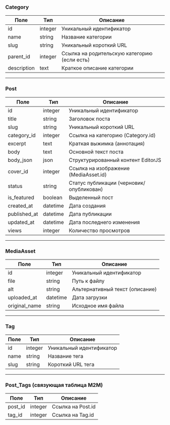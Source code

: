 ### Category
| Поле        | Тип     | Описание                                     |
|-------------|---------|----------------------------------------------|
| id          | integer | Уникальный идентификатор                     |
| name        | string  | Название категории                           |
| slug        | string  | Уникальный короткий URL                      |
| parent_id   | integer | Ссылка на родительскую категорию (если есть) |
| description | text    | Краткое описание категории                   |

---

### Post
| Поле         | Тип      | Описание                                 |
|--------------|----------|------------------------------------------|
| id           | integer  | Уникальный идентификатор                 |
| title        | string   | Заголовок поста                          |
| slug         | string   | Уникальный короткий URL                  |
| category_id  | integer  | Ссылка на категорию (Category.id)        |
| excerpt      | text     | Краткая выжимка (аннотация)              |
| body         | text     | Основной текст поста                     |
| body_json    | json     | Структурированный контент EditorJS       |
| cover_id     | integer  | Ссылка на изображение (MediaAsset.id)    |
| status       | string   | Статус публикации (черновик/опубликован) |
| is_featured  | boolean  | Выделенный пост                          |
| created_at   | datetime | Дата создания                            |
| published_at | datetime | Дата публикации                          |
| updated_at   | datetime | Дата последнего изменения                |
| views        | integer  | Количество просмотров                    |

---

### MediaAsset
| Поле          | Тип      | Описание                        |
|---------------|----------|---------------------------------|
| id            | integer  | Уникальный идентификатор        |
| file          | string   | Путь к файлу                    |
| alt           | string   | Альтернативный текст (описание) |
| uploaded_at   | datetime | Дата загрузки                   |
| original_name | string   | Исходное имя файла              |

---

### Tag
| Поле  | Тип     | Описание                      |
|-------|---------|-------------------------------|
| id    | integer | Уникальный идентификатор      |
| name  | string  | Название тега                 |
| slug  | string  | Короткий URL тега             |

---

### Post_Tags (связующая таблица M2M)
| Поле    | Тип     | Описание          |
|---------|---------|-------------------|
| post_id | integer | Ссылка на Post.id |
| tag_id  | integer | Ссылка на Tag.id  |
